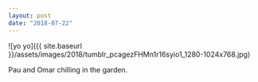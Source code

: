 ```yaml
---
layout: post
date: "2018-07-22"
---
```


![yo yo]({{ site.baseurl }}/assets/images/2018/tumblr_pcagezFHMn1r16syio1_1280-1024x768.jpg)

Pau and Omar chilling in the garden.

